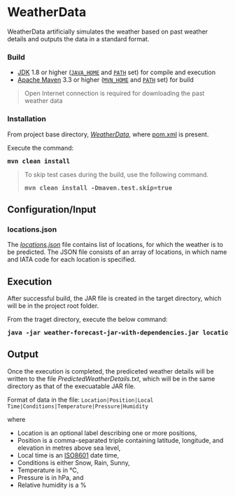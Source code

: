 # WeatherData

WeatherData artificially simulates the weather based on past weather details and outputs the data in a standard format.

### Build

* [JDK](http://www.oracle.com/technetwork/java/javase/downloads/index.html) 1.8 or higher ([```JAVA_HOME```](https://docs.oracle.com/cd/E19182-01/820-7851/inst_cli_jdk_javahome_t/) and [```PATH```](https://en.wikipedia.org/wiki/PATH_(variable)) set) for compile and execution
* [Apache Maven](https://maven.apache.org/download.cgi) 3.3 or higher ([```MVN_HOME```](https://maven.apache.org/install.html) and [```PATH```](https://en.wikipedia.org/wiki/PATH_(variable)) set) for build

> Open Internet connection is required for downloading the past weather data

### Installation

From project base directory, [_WeatherData_](https://github.com/vaishaag/WeatherData), where [pom.xml](https://github.com/vaishaag/WeatherData/blob/master/pom.xml) is present. 

Execute the command:

<pre>
<b>mvn clean install</b>
</pre>

>To skip test cases during the build, use the following command.
>
><pre>
><b>mvn clean install -Dmaven.test.skip=true</b>
></pre>

## Configuration/Input

### locations.json

The [_locations.json_](https://github.com/vaishaag/WeatherData/blob/master/locations.json) file contains list of locations, for which the weather is to be predicted. The JSON file consists of an array of locations, in which name and IATA code for each location is specified.

## Execution

After successful build, the JAR file is created in the target directory, which will be in the project root folder. 

From the traget directory, execute the below command:

<pre>
<b>java -jar weather-forecast-jar-with-dependencies.jar locations.json</b>
</pre>

## Output

Once the execution is completed, the prediceted weather details will be written to the file *PredictedWeatherDetails.txt*, which will be in the same directory as that of the execuatable JAR file.

Format of data in the file: ```Location|Position|Local Time|Conditions|Temperature|Pressure|Humidity```

where 
* Location is an optional label describing one or more positions,
* Position is a comma-separated triple containing latitude, longitude, and elevation in metres above sea level,
* Local time is an [ISO8601](https://en.wikipedia.org/wiki/ISO_8601) date time,
* Conditions is either Snow, Rain, Sunny,
* Temperature is in °C,
* Pressure is in hPa, and
* Relative humidity is a %
